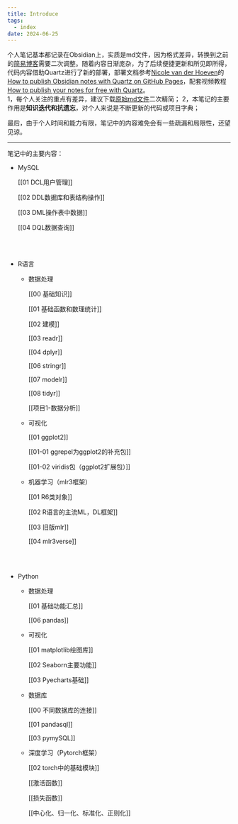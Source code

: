 ```yaml
---
title: Introduce
tags:
  - index
date: 2024-06-25
---
```

 个人笔记基本都记录在Obsidian上，实质是md文件，因为格式差异，转换到之前的[简易博客](https://wngwai.github.io/)需要二次调整。随着内容日渐庞杂，为了后续便捷更新和所见即所得，代码内容借助Quartz进行了新的部署，部署文档参考[Nicole van der Hoeven](https://nicolevanderhoeven.com/)的[How to publish Obsidian notes with Quartz on GitHub Pages](https://notes.nicolevanderhoeven.com/How+to+publish+Obsidian+notes+with+Quartz+on+GitHub+Pages)，配套视频教程[How to publish your notes for free with Quartz](https://www.youtube.com/watch?v=6s6DT1yN4dw)。
<br>
1，每个人关注的重点有差异，建议下载[原始md文件](https://github.com/WngWai/obsidian_quartz/tree/v4/content)二次精简；
2，本笔记的主要作用是**知识迭代和抗遗忘**，对个人来说是不断更新的代码或项目字典；

最后，由于个人时间和能力有限，笔记中的内容难免会有一些疏漏和局限性，还望见谅。

--- 

笔记中的主要内容：

- MySQL

	[[01 DCL用户管理]]
	
	[[02 DDL数据库和表结构操作]]
	
	[[03 DML操作表中数据]]
	
	[[04 DQL数据查询]]

<br><br>
- R语言

	- 数据处理
		
		[[00 基础知识]]
		
		[[01 基础函数和数理统计]]
	
		[[02 建模]]
	
		[[03 readr]]
	
		[[04 dplyr]]
	
		[[06 stringr]]
	
		[[07 modelr]]
	
		[[08 tidyr]]
	
		[[项目1-数据分析]]

	- 可视化
	
		[[01 ggplot2]]
	
		[[01-01 ggrepel为ggplot2的补充包]]
		
		[[01-02 viridis包（ggplot2扩展包）]]


	- 机器学习（mlr3框架）

		[[01 R6类对象]]
	
		[[02 R语言的主流ML，DL框架]]
	
		[[03 旧版mlr]]
		
		[[04 mlr3verse]]

<br><br>
- Python
	- 数据处理
		
		[[01 基础功能汇总]]
	
		[[06 pandas]]
		
	- 可视化
	
		[[01 matplotlib绘图库]]
	
		[[02 Seaborn主要功能]]
	
		[[03 Pyecharts基础]]
	
	- 数据库
	
		[[00 不同数据库的连接]]
	
		[[01 pandasql]]
		
		[[03 pymySQL]]
	
	- 深度学习（Pytorch框架）
	
		[[02 torch中的基础模块]]
		
		[[激活函数]]
		
		[[损失函数]]
		
		[[中心化、归一化、标准化、正则化]]